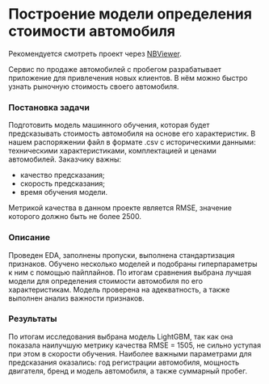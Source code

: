 # Построение модели определения стоимости автомобиля
Рекомендуется смотреть проект через [NBViewer](https://nbviewer.jupyter.org/github/Muirehen/learning_projects/blob/master/price_prediction/price_prediction.ipynb?flush_cache=true).

Сервис по продаже автомобилей с пробегом  разрабатывает приложение для привлечения новых клиентов. В нём можно быстро узнать рыночную стоимость своего автомобиля.

### Постановка задачи
Подготовить модель машинного обучения, которая будет предсказывать стоимость автомобиля на основе его характеристик. В нашем распоряжении файл в формате .csv с историческими данными: техническими характеристиками, комплектацией и ценами автомобилей. Заказчику важны:
- качество предсказания;
- скорость предсказания;
- время обучения модели.

Метрикой качества в данном проекте является RMSE, значение которого должно быть не более 2500.

### Описание
Проведен EDA, заполнены пропуски, выполнена стандартизация признаков. Обучено несколько моделей и подобраны гиперпараметры к ним с помощью пайплайнов. По итогам сравнения выбрана лучшая модели для определения стоимости автомобиля по его характеристикам. Модель проверена на адекватность, а также выполнен анализ важности признаков.

### Результаты
По итогам исследования выбрана модель LightGBM, так как она показала наилучшую метрику качества RMSE = 1505, не сильно уступая при этом в скорости обучения. Наиболее важными параметрами для предсказания оказались: год регистрации автомобиля, мощность двигателя, бренд и модель автомобиля, а также суммарный пробег.
